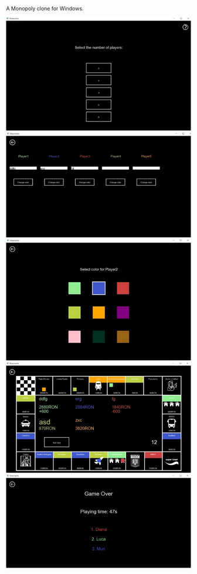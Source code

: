 A Monopoly clone for Windows.

![](Screenshots/1.jpg)
![](Screenshots/2.jpg)
![](Screenshots/3.jpg)
![](Screenshots/4.jpg)
![](Screenshots/5.jpg)
